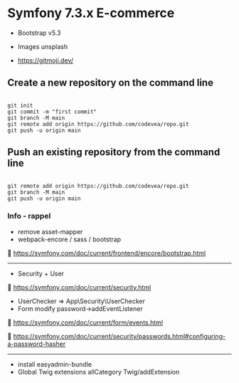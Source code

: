 # Symfony 7.3.x E-commerce

- Bootstrap v5.3 

- Images unsplash

- https://gitmoji.dev/ 


## Create a new repository on the command line

<code>
git init
git commit -m "first commit"
git branch -M main
git remote add origin https://github.com/codevea/repo.git
git push -u origin main
</code>

## Push an existing repository from the command line

<code>
git remote add origin https://github.com/codevea/repo.git
git branch -M main
git push -u origin main
</code>

### Info - rappel

- remove asset-mapper
- webpack-encore / sass / bootstrap

:pushpin: https://symfony.com/doc/current/frontend/encore/bootstrap.html

<hr>

 - Security + User

:pushpin: https://symfony.com/doc/current/security.html

- UserChecker => App\Security\UserChecker
- Form modify password->addEventListener 

:pushpin: https://symfony.com/doc/current/form/events.html

:pushpin: https://symfony.com/doc/current/security/passwords.html#configuring-a-password-hasher

<hr>

- install easyadmin-bundle
- Global Twig extensions allCategory Twig/addExtension

